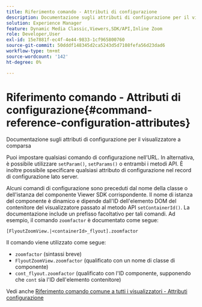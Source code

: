 ```yaml
---
title: Riferimento comando - Attributi di configurazione
description: Documentazione sugli attributi di configurazione per il visualizzatore a comparsa
solution: Experience Manager
feature: Dynamic Media Classic,Viewers,SDK/API,Inline Zoom
role: Developer,User
exl-id: 15e7881f-ec4f-4e44-9833-1cf965800760
source-git-commit: 50dddf148345d2ca5243d5d7108fefa56d23dad6
workflow-type: tm+mt
source-wordcount: '142'
ht-degree: 0%

---
```


# Riferimento comando - Attributi di configurazione{#command-reference-configuration-attributes}

Documentazione sugli attributi di configurazione per il visualizzatore a comparsa

Puoi impostare qualsiasi comando di configurazione nell’URL. In alternativa, è possibile utilizzare `setParam()`, `setParams()` o entrambi i metodi API. È inoltre possibile specificare qualsiasi attributo di configurazione nel record di configurazione lato server.

Alcuni comandi di configurazione sono preceduti dal nome della classe o dell&#39;istanza del componente Viewer SDK corrispondente. Il nome di istanza del componente è dinamico e dipende dall&#39;ID dell&#39;elemento DOM del contenitore del visualizzatore passato al metodo API `setContainerId()`. La documentazione include un prefisso facoltativo per tali comandi. Ad esempio, il comando `zoomfactor` è documentato come segue:

`[FlyoutZoomView.|<containerId>_flyout].zoomfactor`

Il comando viene utilizzato come segue:

* `zoomfactor` (sintassi breve)
* `FlyoutZoomView.zoomfactor` (qualificato con un nome di classe di componente)
* `cont_flyout.zoomfactor` (qualificato con l&#39;ID componente, supponendo che `cont` sia l&#39;ID dell&#39;elemento contenitore)

Vedi anche [Riferimento comando comune a tutti i visualizzatori - Attributi configurazione](../../../r-html5-viewer-20-cmdref-configattrib/r-html5-viewer-20-cmdref-configattrib.md#concept-850e0f2c49b949deb7cfbfd330d329bd)
